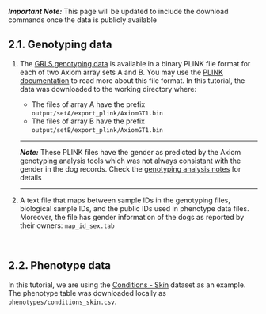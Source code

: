 **_Important Note:_** This page will be updated to include the download commands once the data is publicly available


## 2.1. Genotyping data
1.  The [GRLS genotyping data](https://github.com/MAF-GRLS/grGWAS/blob/main/GRLS_Axiom.json) is available in a binary PLINK file format for each of two Axiom array sets A and B. You may use the [PLINK documentation](https://www.cog-genomics.org/plink/1.9/input#bed) to read more about this file format. In this tutorial, the data was downloaded to the working directory where:
    - The files of array A have the prefix `output/setA/export_plink/AxiomGT1.bin`
    - The files of array B have the prefix `output/setB/export_plink/AxiomGT1.bin`
    

    ---
    **_Note:_** These PLINK files have the gender as predicted by the Axiom genotyping analysis tools which was not always consistant with the gender in the dog records. Check the [genotyping analysis notes](https://github.com/MAF-GRLS/grGWAS/raw/main/Genotyping_Analysis_Notes.docx) for details
    
    ---

2.  A text file that maps between sample IDs in the genotyping files, biological sample IDs, and the public IDs used in phenotype data files. Moreover, the file has gender information of the dogs as reported by their owners: `map_id_sex.tab`

<br>

## 2.2. Phenotype data
In this tutorial, we are using the [Conditions - Skin](https://datacommons.morrisanimalfoundation.org/artisanal_dataset/91) dataset as an example. The phenotype table was downloaded locally as `phenotypes/conditions_skin.csv`.

<br>

